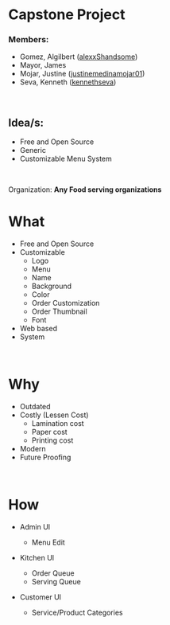 # Capstone Project

### Members:
* Gomez, Algilbert ([alexxShandsome](https://github.com/alexxShandsome))
* Mayor, James
* Mojar, Justine ([justinemedinamojar01](https://github.com/justinemedinamojar01))
* Seva, Kenneth ([kennethseva](https://github.com/kennethseva))

<br>

## Idea/s:
* Free and Open Source
* Generic
* Customizable Menu System

<br>

Organization: **Any Food serving organizations**

# What
- Free and Open Source
- Customizable
   + Logo
   + Menu
   + Name
   + Background
   + Color
   + Order Customization
   + Order Thumbnail
   + Font
- Web based
- System

<br>

# Why
- Outdated
- Costly (Lessen Cost)
   + Lamination cost
   + Paper cost
   + Printing cost
- Modern
- Future Proofing

<br>

# How
- Admin UI
   + Menu Edit

- Kitchen UI
   + Order Queue
   + Serving Queue

- Customer UI
   + Service/Product Categories

